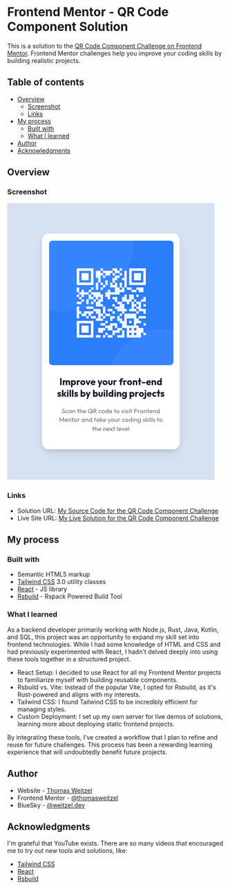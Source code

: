 # Frontend Mentor - QR Code Component Solution

This is a solution to the [QR Code Component Challenge on Frontend Mentor](https://www.frontendmentor.io/challenges/qr-code-component-iux_sIO_H). Frontend Mentor challenges help you improve your coding skills by building realistic projects.

## Table of contents

- [Overview](#overview)
  - [Screenshot](#screenshot)
  - [Links](#links)
- [My process](#my-process)
  - [Built with](#built-with)
  - [What I learned](#what-i-learned)
- [Author](#author)
- [Acknowledgments](#acknowledgments)

## Overview

### Screenshot

![My Solution for the QR Code Component Challenge](images/qr-code-component-solution.png)

### Links

- Solution URL: [My Source Code for the QR Code Component Challenge](https://github.com/thomasweitzel/frontend-mentor/tree/main/qr-code-component)
- Live Site URL: [My Live Solution for the QR Code Component Challenge](https://pureandroid.com/frontendmentor/qr-code-component/)

## My process

### Built with

- Semantic HTML5 markup
- [Tailwind CSS](https://tailwindcss.com/) 3.0 utility classes
- [React](https://reactjs.org/) - JS library
- [Rsbuild](https://rsbuild.dev/) - Rspack Powered Build Tool

### What I learned

As a backend developer primarily working with Node.js, Rust, Java, Kotlin, and SQL, this project was an opportunity to
expand my skill set into frontend technologies. While I had some knowledge of HTML and CSS and had previously
experimented with React, I hadn't delved deeply into using these tools together in a structured project.

- React Setup: I decided to use React for all my Frontend Mentor projects to familiarize myself with building reusable
  components.
- Rsbuild vs. Vite: Instead of the popular Vite, I opted for Rsbuild, as it's Rust-powered and aligns with my interests.
- Tailwind CSS: I found Tailwind CSS to be incredibly efficient for managing styles.
- Custom Deployment: I set up my own server for live demos of solutions, learning more about deploying static frontend
  projects.

By integrating these tools, I’ve created a workflow that I plan to refine and reuse for future challenges. This process
has been a rewarding learning experience that will undoubtedly benefit future projects.

## Author

- Website - [Thomas Weitzel](https://weitzel.dev/)
- Frontend Mentor - [@thomasweitzel](https://www.frontendmentor.io/profile/thomasweitzel)
- BlueSky - [@weitzel.dev](https://bsky.app/profile/weitzel.dev)

## Acknowledgments

I'm grateful that YouTube exists. There are so many videos that encouraged me to try out new tools and solutions, like:

- [Tailwind CSS](https://tailwindcss.com/)
- [React](https://reactjs.org/)
- [Rsbuild](https://rsbuild.dev/)
